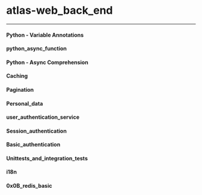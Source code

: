 # atlas-web_back_end
---

#### Python - Variable Annotations

#### python_async_function

#### Python - Async Comprehension

#### Caching

#### Pagination

#### Personal_data

#### user_authentication_service

#### Session_authentication

#### Basic_authentication

#### Unittests_and_integration_tests

#### i18n

#### 0x0B_redis_basic
